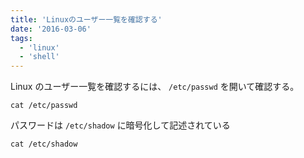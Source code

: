 ```yaml
---
title: 'Linuxのユーザー一覧を確認する'
date: '2016-03-06'
tags:
  - 'linux'
  - 'shell'
---
```


Linux のユーザー一覧を確認するには、 `/etc/passwd` を開いて確認する。

```
cat /etc/passwd
```

パスワードは `/etc/shadow` に暗号化して記述されている

```
cat /etc/shadow
```
